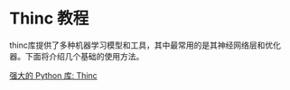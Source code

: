 # Thinc 教程

<show-structure depth="3"/>

thinc库提供了多种机器学习模型和工具，其中最常用的是其神经网络层和优化器。下面将介绍几个基础的使用方法。


<seealso>
<category ref="ref_docs">
    <a href="https://mp.weixin.qq.com/s/inONXUjBhz_XMSuhW1iAzQ">强大的 Python 库: Thinc</a>
</category>
<category ref="ref_github">
</category>
<category ref="ref_issues">
</category>
<category ref="ref_hf">
</category>
<category ref="ref_ms">
</category>
</seealso>



